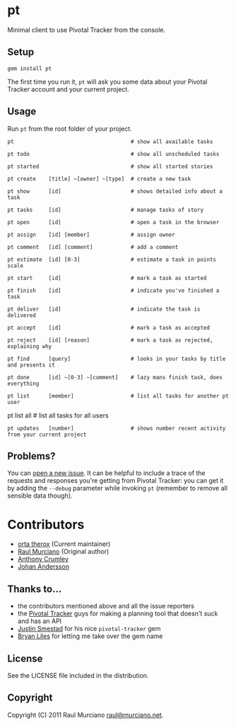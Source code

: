 # pt

Minimal client to use Pivotal Tracker from the console.

## Setup

    gem install pt

The first time you run it, `pt` will ask you some data about your Pivotal Tracker account and your current project.

## Usage

Run `pt` from the root folder of your project.

    pt                                     # show all available tasks

    pt todo                                # show all unscheduled tasks

    pt started                             # show all started stories

    pt create    [title] ~[owner] ~[type]  # create a new task

    pt show      [id]                      # shows detailed info about a task

    pt tasks     [id]                      # manage tasks of story

    pt open      [id]                      # open a task in the browser

    pt assign    [id] [member]             # assign owner

    pt comment   [id] [comment]            # add a comment

    pt estimate  [id] [0-3]                # estimate a task in points scale

    pt start     [id]                      # mark a task as started

    pt finish    [id]                      # indicate you've finished a task

    pt deliver   [id]                      # indicate the task is delivered

    pt accept    [id]                      # mark a task as accepted

    pt reject    [id] [reason]             # mark a task as rejected, explaining why

    pt find      [query]                   # looks in your tasks by title and presents it

    pt done      [id] ~[0-3] ~[comment]    # lazy mans finish task, does everything

    pt list      [member]                  # list all tasks for another pt user

  pt list      all                       # list all tasks for all users

    pt updates   [number]                  # shows number recent activity from your current project


## Problems?

You can [open a new issue](https://github.com/raul/pt/issues/new). It can be helpful to include a trace of the requests and responses you're getting from Pivotal Tracker: you can get it by adding the `--debug` parameter while invoking `pt` (remember to remove all sensible data though).

# Contributors
- [orta therox](http://orta.github.com) (Current maintainer)
- [Raul Murciano](http://raul.murciano.net) (Original author)
- [Anthony Crumley](https://github.com/craftycode)
- [Johan Andersson](http://johan.andersson.net)

## Thanks to...
- the contributors mentioned above and all the issue reporters
- the [Pivotal Tracker](https://www.pivotaltracker.com) guys for making a planning tool that doesn't suck and has an API
- [Justin Smestad](https://github.com/jsmestad) for his nice `pivotal-tracker` gem
- [Bryan Liles](http://smartic.us/) for letting me take over the gem name

## License
See the LICENSE file included in the distribution.

## Copyright
Copyright (C) 2011 Raul Murciano <raul@murciano.net>.
